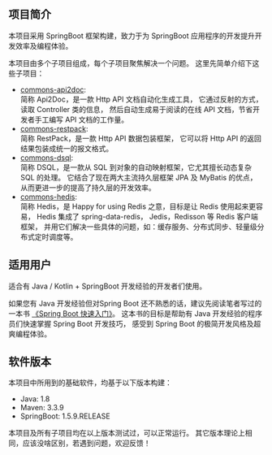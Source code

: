 
## 项目简介

本项目采用 SpringBoot 框架构建，致力于为 SpringBoot 应用程序的开发提升开发效率及编程体验。

本项目由多个子项目组成，每个子项目聚焦解决一个问题。
这里先简单介绍下这些子项目：
* [commons-api2doc](https://github.com/terran4j/commons/tree/master/commons-api2doc):  
    简称 Api2Doc，是一款 Http API 文档自动化生成工具，
    它通过反射的方式，读取 Controller 类的信息，
    然后自动生成易于阅读的在线 API 文档，节省开发者手工编写 API 文档的工作量。
* [commons-restpack](https://github.com/terran4j/commons/tree/master/commons-restpack):  
    简称 RestPack，是一款 Http API 数据包装框架，
    它可以将 Http API 的返回结果包装成统一的报文格式。
* [commons-dsql](https://github.com/terran4j/commons/tree/master/commons-dsql):  
    简称 DSQL，是一款从 SQL 到对象的自动映射框架，它尤其擅长动态复杂 SQL 的处理。
    它结合了现在两大主流持久层框架 JPA 及 MyBatis 的优点，
    从而更进一步的提高了持久层的开发效率。
* [commons-hedis](https://github.com/terran4j/commons/tree/master/commons-hedis):  
    简称 Hedis，是 Happy for using Redis 之意，目标是让 Redis 使用起来更容易，
    Hedis 集成了 spring-data-redis， Jedis，Redisson 等 Redis 客户端框架，
    并用它们解决一些具体的问题，如：缓存服务、分布式同步、轻量级分布式定时调度等。 
    

## 适用用户

适合有 Java / Kotlin + SpringBoot 开发经验的开发者们使用。

如果您有 Java 开发经验但对Spring Boot 还不熟悉的话，建议先阅读笔者写过的一本书
[《Spring Boot 快速入门》](http://www.jianshu.com/nb/14688855?order_by=seq)。
这本书的目标是帮助有 Java 开发经验的程序员们快速掌握 Spring Boot 开发技巧，
感受到 Spring Boot 的极简开发风格及超爽编程体验。


## 软件版本

本项目中所用到的基础软件，均基于以下版本构建：
* Java:  1.8
* Maven:  3.3.9
* SpringBoot:  1.5.9.RELEASE

本项目及所有子项目均在以上版本测试过，可以正常运行。
其它版本理论上相同，应该没啥区别，若遇到问题，欢迎反馈！
